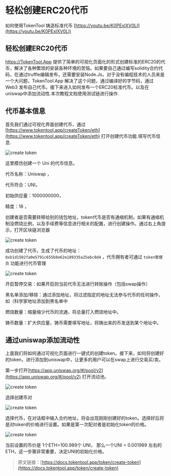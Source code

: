 # 轻松创建ERC20代币

如何使用TokenTool 铸造标准代币
[https://youtu.be/K0PExlXV0LI](https://youtu.be/K0PExlXV0LI)

## 轻松创建ERC20代币 

https://TokenTool.App 提供了简单的可视化页面化的形式创建标准的ERC20的代币，解决了各种繁琐的安装各种环境的苦恼。如果要自己通过编写solidity合约代码，在通过truffle编辑发布，还需要安装Node.Js，对于没有编程技术的人员来是一个大问题，TokenTool.App 解决了这个问题，通过编译好的字节码，通过Web3 发布自己代币。接下来进入如何发布一个ERC20标准代币。以及在uniswap中添加流动性.本次教程文档使用测试链进行操作.

## 代币基本信息

首先我们通过可视化界面创建代币，通过 [https://www.tokentool.app/createToken/eth](https://www.tokentool.app/createToken/eth) 打开创建代币功能.填写代币信息.

![create token](../.gitbook/assets/Snipaste_2021-10-24_12-49-37.png)

这里模仿创建一个 Uni 的代币信息。

代币名称：Uniswap	，

代币符合：UNI，

初始供应量：1000000000，

精度：18 ，

创建者是否需要转移给别的钱包地址，token代币是否有通缩机制，如果有通缩机制没燃烧比例，以及手续费等信息进行相关的配置，进行创建操作。通过右上角提示，打开区块链浏览器



![create token](../.gitbook/assets/Snipaste_2021-10-24_13-00-53.png)

成功创建了代币，生成了代币的地址：`0xb1d1502fa0e5791c655b8e62e189335a25ebc8d4` ，代币拥有者可通过 `token管理员` 功能进行代币管理

![create token](../.gitbook/assets/Snipaste_2021-10-24_13-04-20.png)



开启暂停交易：如果开启则当前代币无法进行转账操作（包括swap操作）

黑名单添加/移除：通过添加地址，将过滤指定的地址无法参与代币的任何操作，如（科学家地址添加到黑名单中

燃烧数量：缩量缩少代币的流通，将总量打入燃烧地址中。

铸币数量：扩大供应量，铸币需要填写地址，将铸出来的币发送到某个地址中。

## 通过uniswap添加流动性

上面我们将如何通过可视化页面进行一键式的创建token。接下来，如何将创建好的token，进行添加到uniswap中，让更多的用户可以在swap上进行交易买/卖。

第一步打开[https://app.uniswap.org/#/pool/v2](https://app.uniswap.org/#/pool/v2) 打开流动池。

![create token](../.gitbook/assets/Snipaste_2021-10-24_13-13-43.png)

选择创建币对

![create token](../.gitbook/assets/Snipaste_2021-10-24_13-14-37.png)

选择代币，在对话框中输入合约地址，将会出现刚刚创建好的token。选择好后将是对token的价格进行设置。如果是第一次配对者是初始化token的价格。

![create token](../.gitbook/assets/Snipaste_2021-10-24_13-19-48.png)

当前设置的币价是 1个ETH=100.989个 UNI， 那么一个UNI = 0.001989 左右的ETH，这一步骤非常重要，决定UNI的初始化价格。


> 原文链接：[https://docs.tokentool.app/token/create-token](https://docs.tokentool.app/token/create-token)

